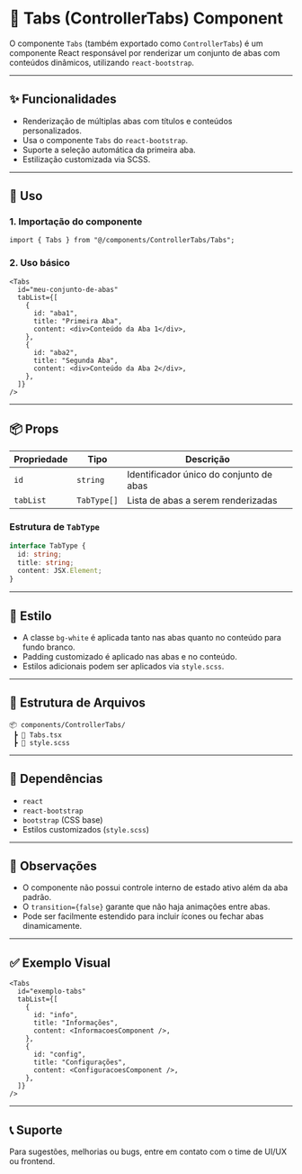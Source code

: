 # 🧩 Tabs (ControllerTabs) Component

O componente `Tabs` (também exportado como `ControllerTabs`) é um componente React responsável por renderizar um conjunto de abas com conteúdos dinâmicos, utilizando `react-bootstrap`.

---

## ✨ Funcionalidades

- Renderização de múltiplas abas com títulos e conteúdos personalizados.
- Usa o componente `Tabs` do `react-bootstrap`.
- Suporte a seleção automática da primeira aba.
- Estilização customizada via SCSS.

---

## 🚀 Uso

### 1. **Importação do componente**

```tsx
import { Tabs } from "@/components/ControllerTabs/Tabs";
```

### 2. **Uso básico**

```tsx
<Tabs
  id="meu-conjunto-de-abas"
  tabList={[
    {
      id: "aba1",
      title: "Primeira Aba",
      content: <div>Conteúdo da Aba 1</div>,
    },
    {
      id: "aba2",
      title: "Segunda Aba",
      content: <div>Conteúdo da Aba 2</div>,
    },
  ]}
/>
```

---

## 📦 Props

| Propriedade | Tipo        | Descrição                                       |
|-------------|-------------|-------------------------------------------------|
| `id`        | `string`    | Identificador único do conjunto de abas        |
| `tabList`   | `TabType[]` | Lista de abas a serem renderizadas             |

### Estrutura de `TabType`

```ts
interface TabType {
  id: string;
  title: string;
  content: JSX.Element;
}
```

---

## 🎨 Estilo

- A classe `bg-white` é aplicada tanto nas abas quanto no conteúdo para fundo branco.
- Padding customizado é aplicado nas abas e no conteúdo.
- Estilos adicionais podem ser aplicados via `style.scss`.

---

## 📁 Estrutura de Arquivos

```
📦 components/ControllerTabs/
 ┣ 📜 Tabs.tsx
 ┣ 📜 style.scss
```

---

## 📌 Dependências

- `react`
- `react-bootstrap`
- `bootstrap` (CSS base)
- Estilos customizados (`style.scss`)

---

## 📝 Observações

- O componente não possui controle interno de estado ativo além da aba padrão.
- O `transition={false}` garante que não haja animações entre abas.
- Pode ser facilmente estendido para incluir ícones ou fechar abas dinamicamente.

---

## ✅ Exemplo Visual

```tsx
<Tabs
  id="exemplo-tabs"
  tabList={[
    {
      id: "info",
      title: "Informações",
      content: <InformacoesComponent />,
    },
    {
      id: "config",
      title: "Configurações",
      content: <ConfiguracoesComponent />,
    },
  ]}
/>
```

---

## 📞 Suporte

Para sugestões, melhorias ou bugs, entre em contato com o time de UI/UX ou frontend.
